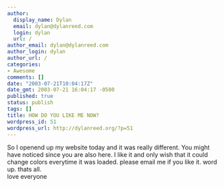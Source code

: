 ```yaml
---
author:
  display_name: Dylan
  email: dylan@dylanreed.com
  login: dylan
  url: /
author_email: dylan@dylanreed.com
author_login: dylan
author_url: /
categories:
- Awesome
comments: []
date: "2003-07-21T10:04:17Z"
date_gmt: 2003-07-21 16:04:17 -0500
published: true
status: publish
tags: []
title: HOW DO YOU LIKE ME NOW?
wordpress_id: 51
wordpress_url: http://dylanreed.org/?p=51
---
```


So I openend up my website today and it was really different. You might have noticed since you are also here. I like it and only wish that it could change colors everytime it was loaded. please email me if you like it. word up. thats all.  
love everyone
